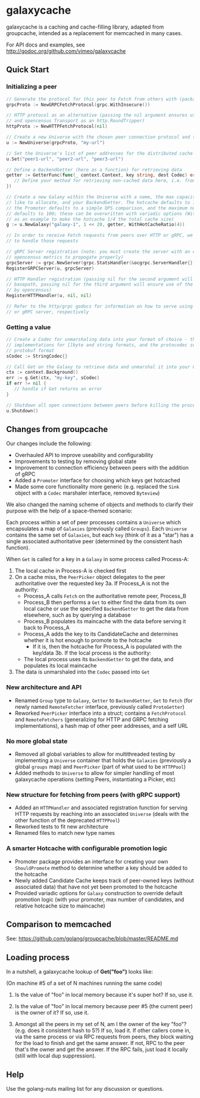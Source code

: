 # galaxycache

galaxycache is a caching and cache-filling library, adapted from groupcache, intended as a
replacement for memcached in many cases.

For API docs and examples, see http://godoc.org/github.com/vimeo/galaxycache

## Quick Start

### Initializing a peer
```go
// Generate the protocol for this peer to Fetch from others with (package includes HTTP and gRPC)
grpcProto := NewGRPCFetchProtocol(grpc.WithInsecure())

// HTTP protocol as an alternative (passing the nil argument ensures use of the default basepath
// and opencensus Transport as an http.RoundTripper)
httpProto := NewHTTPFetchProtocol(nil)

// Create a new Universe with the chosen peer connection protocol and the URL of this process
u := NewUniverse(grpcProto, "my-url")

// Set the Universe's list of peer addresses for the distributed cache
u.Set("peer1-url", "peer2-url", "peer3-url")

// Define a BackendGetter (here as a function) for retrieving data
getter := GetterFunc(func(_ context.Context, key string, dest Codec) error {
   // Define your method for retrieving non-cached data here, i.e. from a database
})

// Create a new Galaxy within the Universe with a name, the max capacity of cache space you would
// like to allocate, and your BackendGetter. The hotcache defaults to 1/8 of the total cache size,
// the Promoter defaults to a simple QPS comparison, and the maximum number of hotcache candidates
// defaults to 100; these can be overwritten with variadic options (WithHotCacheRatio() used below
// as an example to make the hotcache 1/4 the total cache size)
g := u.NewGalaxy("galaxy-1", 1 << 20, getter, WithHotCacheRatio(4))

// In order to receive Fetch requests from peers over HTTP or gRPC, we must register this universe
// to handle those requests

// gRPC Server registration (note: you must create the server with an ocgrpc.ServerHandler for
// opencensus metrics to propogate properly)
grpcServer := grpc.NewServer(grpc.StatsHandler(&ocgrpc.ServerHandler{}))
RegisterGRPCServer(u, grpcServer)

// HTTP Handler registration (passing nil for the second argument will ensure use of the default 
// basepath, passing nil for the third argument will ensure use of the DefaultServeMux wrapped 
// by opencensus)
RegisterHTTPHandler(u, nil, nil)

// Refer to the http/grpc godocs for information on how to serve using the registered HTTP handler
// or gRPC server, respectively

```
### Getting a value
```go
// Create a Codec for unmarshaling data into your format of choice - the package includes 
// implementations for []byte and string formats, and the protocodec subpackage includes the 
// protobuf format
sCodec := StringCodec{}

// Call Get on the Galaxy to retrieve data and unmarshal it into your Codec
ctx := context.Background()
err := g.Get(ctx, "my-key", sCodec)
if err != nil {
   // handle if Get returns an error
}

// Shutdown all open connections between peers before killing the process
u.Shutdown()

```

## Changes from groupcache

Our changes include the following:
* Overhauled API to improve useability and configurability
* Improvements to testing by removing global state
* Improvement to connection efficiency between peers with the addition of gRPC
* Added a `Promoter` interface for choosing which keys get hotcached
* Made some core functionality more generic (e.g. replaced the `Sink` object with a `Codec` marshaler interface, removed `Byteview`)

We also changed the naming scheme of objects and methods to clarify their purpose with the help of a space-themed scenario:

Each process within a set of peer processes contains a `Universe` which encapsulates a map of `Galaxies` (previously called `Groups`). Each `Universe` contains the same set of `Galaxies`, but each `key` (think of it as a "star") has a single associated authoritative peer (determined by the consistent hash function). 

When `Get` is called for a key in a `Galaxy` in some process called Process-A:
1. The local cache in Process-A is checked first
2. On a cache miss, the `PeerPicker` object delegates to the peer authoritative over the requested key
3a. If Process_A is not the authority:
   - Process_A calls `Fetch` on the authoritative remote peer, Process_B
   - Process_B then performs a `Get` to either find the data from its own local cache or use the specified `BackendGetter` to get the data from elsewhere, such as by querying a database
   - Process_B populates its maincache with the data before serving it back to Process_A
   - Process_A adds the key to its CandidateCache and determines whether it is hot enough to promote to the hotcache
      - If it is, then the hotcache for Process_A is populated with the key/data
3b. If the local process is the authority:
   - The local process uses its `BackendGetter` to get the data, and populates its local maincache
4. The data is unmarshaled into the `Codec` passed into `Get`


### New architecture and API

* Renamed `Group` type to `Galaxy`, `Getter` to `BackendGetter`, `Get` to `Fetch` (for newly named `RemoteFetcher` interface, previously called `ProtoGetter`)
* Reworked `PeerPicker` interface into a struct; contains a `FetchProtocol` and `RemoteFetchers` (generalizing for HTTP and GRPC fetching implementations), a hash map of other peer addresses, and a self URL

### No more global state

* Removed all global variables to allow for multithreaded testing by implementing a `Universe` container that holds the `Galaxies` (previously a global `groups` map) and `PeerPicker` (part of what used to be `HTTPPool`)
* Added methods to `Universe` to allow for simpler handling of most galaxycache operations (setting Peers, instantiating a Picker, etc)

### New structure for fetching from peers (with gRPC support)

* Added an `HTTPHandler` and associated registration function for serving HTTP requests by reaching into an associated `Universe` (deals with the other function of the deprecated `HTTPPool`)
* Reworked tests to fit new architecture
* Renamed files to match new type names

### A smarter Hotcache with configurable promotion logic

* Promoter package provides an interface for creating your own `ShouldPromote` method to determine whether a key should be added to the hotcache
* Newly added Candidate Cache keeps track of peer-owned keys (without associated data) that have not yet been promoted to the hotcache
* Provided variadic options for `Galaxy` construction to override default promotion logic (with your promoter, max number of candidates, and relative hotcache size to maincache)


## Comparison to memcached

See: https://github.com/golang/groupcache/blob/master/README.md

## Loading process

In a nutshell, a galaxycache lookup of **Get("foo")** looks like:

(On machine #5 of a set of N machines running the same code)

 1. Is the value of "foo" in local memory because it's super hot?  If so, use it.

 2. Is the value of "foo" in local memory because peer #5 (the current
    peer) is the owner of it?  If so, use it.

 3. Amongst all the peers in my set of N, am I the owner of the key
    "foo"?  (e.g. does it consistent hash to 5?)  If so, load it.  If
    other callers come in, via the same process or via RPC requests
    from peers, they block waiting for the load to finish and get the
    same answer.  If not, RPC to the peer that's the owner and get
    the answer.  If the RPC fails, just load it locally (still with
    local dup suppression).

## Help

Use the golang-nuts mailing list for any discussion or questions.
